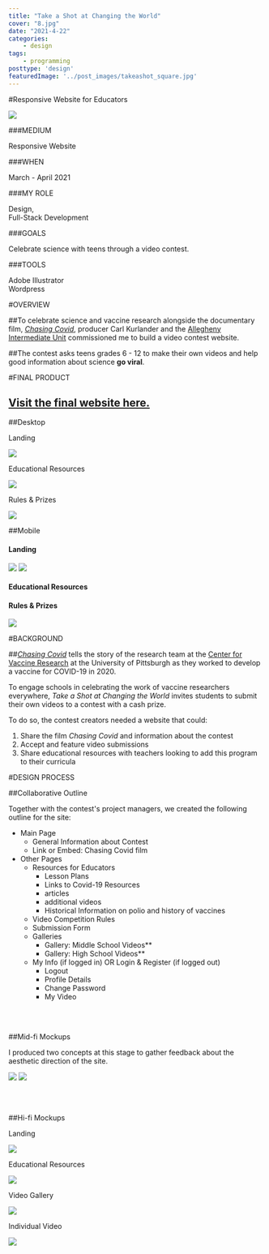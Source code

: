 ```yaml
---
title: "Take a Shot at Changing the World"
cover: "8.jpg"
date: "2021-4-22"
categories:
    - design
tags:
    - programming
posttype: 'design'
featuredImage: '../post_images/takeashot_square.jpg'
---
```


#Responsive Website for Educators

<cover-img>

<img src="../post_images/takeashot/responsive_mockup.jpg" />

</cover-img>

<design-meta>

###MEDIUM

Responsive Website

###WHEN

March - April 2021

###MY ROLE

Design,\
Full-Stack Development

###GOALS

Celebrate science with teens through a video contest.

###TOOLS

Adobe Illustrator\
Wordpress

</design-meta>

<grid-container>

#OVERVIEW

##To celebrate science and vaccine research alongside the documentary film, <a href="https://www.creative.pitt.edu/pittsburgh-lens/chasing-covid" target="_blank"><i>Chasing Covid</i></a>, producer Carl Kurlander and the <a href="https://www.aiu3.net/" target="_blank">Allegheny Intermediate Unit</a> commissioned me to build a video contest website.

##The contest asks teens grades 6 - 12 to make their own videos and help good information about science **go viral**.



#FINAL PRODUCT

<a href="https://www.takeashotatchangingtheworld.org" target="_blank"><h2>Visit the final website here.</h2></a>

##Desktop

Landing

<img src="../post_images/takeashot/desktop-landing.jpg" />

Educational Resources

<img src="../post_images/takeashot/desktop-resources.jpg" />

Rules & Prizes

<img src="../post_images/takeashot/desktop-rules&prizes.jpg" />

##Mobile

<text-pair>

<h4>

Landing

</h4>

<img src="../post_images/takeashot/landing_iphone-mockup-.png" />

</text-pair>

<img-pair>

<img src="../post_images/takeashot/resources_iphone-mockup-.png" />

<h4>

Educational Resources

</h4>

</img-pair>

<text-pair>

<h4>

Rules & Prizes

</h4>

<img src="../post_images/takeashot/rules&prizes_iphone-mockup-.png" />

</text-pair>

#BACKGROUND

##[*Chasing Covid*](https://www.creative.pitt.edu/pittsburgh-lens/chasing-covid) tells the story of the research team at the [Center for Vaccine Research](https://www.cvr.pitt.edu/) at the University of Pittsburgh as they worked to develop a vaccine for COVID-19 in 2020.

To engage schools in celebrating the work of vaccine researchers everywhere, *Take a Shot at Changing the World* invites students to submit their own videos to a contest with a cash prize.

To do so, the contest creators needed a website that could:

1. Share the film *Chasing Covid* and information about the contest
1. Accept and feature video submissions
1. Share educational resources with teachers looking to add this program to their curricula

#DESIGN PROCESS

##Collaborative Outline

Together with the contest's project managers, we created the following outline for the site:

- Main Page
    - General Information about Contest
    - Link or Embed: Chasing Covid film
- Other Pages
    - Resources for Educators
        - Lesson Plans
        - Links to Covid-19 Resources
        - articles
        - additional videos 
        - Historical Information on polio and history of vaccines
    - Video Competition Rules
    - Submission Form
    - Galleries
        - Gallery: Middle School Videos**
        - Gallery: High School Videos**
    - My Info (if logged in) OR Login & Register (if logged out)
        - Logout
        - Profile Details
        - Change Password
        - My Video

<br /><br />

##Mid-fi Mockups

I produced two concepts at this stage to gather feedback about the aesthetic direction of the site.

<img src="../post_images/takeashot/rough1.jpg" />

<img src="../post_images/takeashot/rough2.jpg" />

<br /><br />

##Hi-fi Mockups

Landing

<img src="../post_images/takeashot/main-page-opt.jpg" />

Educational Resources

<img src="../post_images/takeashot/lesson-plans-opt.jpg" />

Video Gallery

<img src="../post_images/takeashot/video-gallery-opt.jpg" />

Individual Video

<img src="../post_images/takeashot/individual-video-opt.jpg" />

</grid-container>

